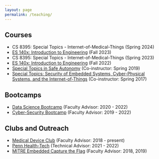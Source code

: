 ```yaml
---
layout: page
permalink: /teaching/
---
```



## Courses
- CS 8395: Special Topics - Internet-of-Medical-Things (Spring 2024)
- [ES 140x: Introduction to Engineering](https://engineering.vanderbilt.edu/ge/es140/) (Fall 2023)
- CS 8395: Special Topics - Internet-of-Medical-Things (Spring 2023)
- [ES 140x: Introduction to Engineering](https://engineering.vanderbilt.edu/ge/es140/) (Fall 2022)
- [Special Topics in Safe Autonomy](https://rtg.cis.upenn.edu/cis700-2019/index.html) (Co-instructor: Spring 2019)
- [Special Topics: Security of Embedded Systems, Cyber-Physical Systems, and the Internet-of-Things](https://rtg.cis.upenn.edu/cis700-002/) (Co-instructor: Spring 2017)


## Bootcamps
- [Data Science Bootcamp](https://bootcamp.sas.upenn.edu/data/) (Faculty Advisor: 2020 - 2022)
- [Cyber-Security Bootcamp](https://bootcamp.sas.upenn.edu/cybersecurity/) (Faculty Advisor: 2019 - 2022)


## Clubs and Outreach
- [Medical Device Club](https://rtg.cis.upenn.edu/meddevclub/) (Faculty Advisor: 2018 - present)
- [Penn Health-Tech](https://healthtech.upenn.edu/) (Technical Advisor: 2021 - 2022)
- [MITRE Embedded Capture the Flag](https://mitrecyberacademy.org/competitions/embedded/) (Faculty Advisor: 2018, 2019)
